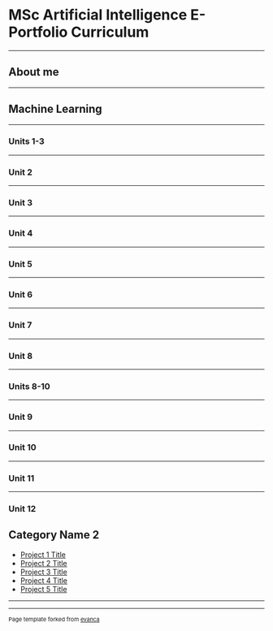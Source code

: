 # MSc Artificial Intelligence E-Portfolio Curriculum

---

## About me

---
## Machine Learning
---
### Units 1-3
---

### Unit 2

---
### Unit 3
---
### Unit 4
---
### Unit 5
---
### Unit 6
---
### Unit 7
---
### Unit 8
---
### Units 8-10
---
### Unit 9
---
### Unit 10
---
### Unit 11
---
### Unit 12

## Category Name 2

- [Project 1 Title](http://example.com/)
- [Project 2 Title](http://example.com/)
- [Project 3 Title](http://example.com/)
- [Project 4 Title](http://example.com/)
- [Project 5 Title](http://example.com/)

---




---
<p style="font-size:11px">Page template forked from <a href="https://github.com/evanca/quick-portfolio">evanca</a></p>
<!-- Remove above link if you don't want to attibute -->

